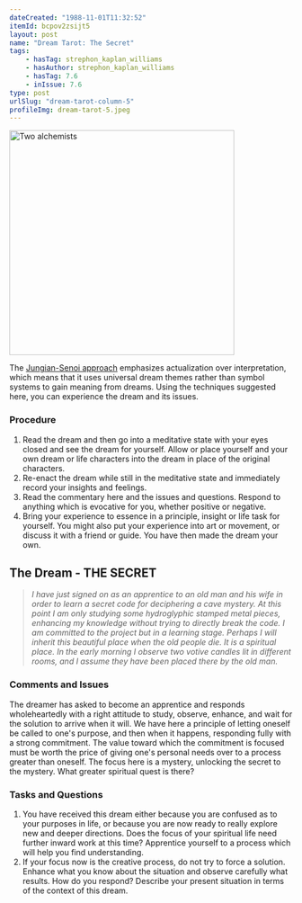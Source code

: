 ```yaml
---
dateCreated: "1988-11-01T11:32:52"
itemId: bcpov2zsijt5
layout: post
name: "Dream Tarot: The Secret"
tags:
    - hasTag: strephon_kaplan_williams
    - hasAuthor: strephon_kaplan_williams
    - hasTag: 7.6
    - inIssue: 7.6
type: post
urlSlug: "dream-tarot-column-5"
profileImg: dream-tarot-5.jpeg
---
```


<img src="../images/dream-tarot-5.jpeg" width="400" alt="Two alchemists"/>

The [Jungian-Senoi approach](../bcpov2zsijsa/the-jungian-senoi-approach-to-dreamwork) emphasizes actualization over interpretation, which means that it uses universal dream themes rather than symbol systems to gain meaning from dreams. Using the techniques suggested here, you can experience the dream and its issues.

### Procedure

1. Read the dream and then go into a meditative state with your eyes closed and see the dream for yourself. Allow or place yourself and your own dream or life characters into the dream in place of the original characters.
2. Re-enact the dream while still in the meditative state and immediately record your insights and feelings.
3. Read the commentary here and the issues and questions. Respond to anything which is evocative for you, whether positive or negative.
4. Bring your experience to essence in a principle, insight or life task for yourself. You might also put your experience into art or movement, or discuss it with a friend or guide. You have then made the dream your own.

## The Dream - THE SECRET

> _I have just signed on as an apprentice to an old man and his wife in order to learn a secret code for deciphering a cave mystery. At this point I am only studying some hydroglyphic stamped metal pieces, enhancing my knowledge without trying to directly break the code. I am committed to the project but in a learning stage. Perhaps I will inherit this beautiful place when the old people die. It is a spiritual place. In the early morning I observe two votive candles lit in different rooms, and I assume they have been placed there by the old man._

### Comments and Issues

The dreamer has asked to become an apprentice and responds wholeheartedly with a right attitude to study, observe, enhance, and wait for the solution to arrive when it will. We have here a principle of letting oneself be called to one's purpose, and then when it happens, responding fully with a strong commitment. The value toward which the commitment is focused must be worth the price of giving one's personal needs over to a process greater than oneself. The focus here is a mystery, unlocking the secret to the mystery. What greater spiritual quest is there?

### Tasks and Questions

1. You have received this dream either because you are confused as to your purposes in life, or because you are now ready to really explore new and deeper directions. Does the focus of your spiritual life need further inward work at this time? Apprentice yourself to a process which will help you find understanding.
2. If your focus now is the creative process, do not try to force a solution. Enhance what you know about the situation and observe carefully what results. How do you respond? Describe your present situation in terms of the context of this dream.
